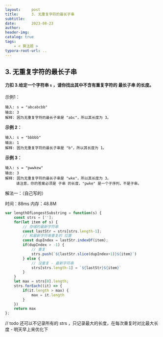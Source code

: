 ```yaml
---
layout:     post
title:      3. 无重复字符的最长子串
subtitle:  
date:       2023-08-23
author:     
header-img: 
catalog: true
tags:
    - < 算法题 >
typora-root-url: ..
---
```


## 3. 无重复字符的最长子串

#### 力扣 3.给定一个字符串 `s` ，请你找出其中不含有重复字符的 **最长子串** 的长度。

示例1：

```
输入: s = "abcabcbb"
输出: 3 
解释: 因为无重复字符的最长子串是 "abc"，所以其长度为 3。
```

**示例 2：**

```
输入: s = "bbbbb"
输出: 1
解释: 因为无重复字符的最长子串是 "b"，所以其长度为 1。
```

**示例 3：**

```
输入: s = "pwwkew"
输出: 3
解释: 因为无重复字符的最长子串是 "wke"，所以其长度为 3。
     请注意，你的答案必须是 子串 的长度，"pwke" 是一个子序列，不是子串。
```

解法一：（自己写的）

时间：88ms 内存：48.8M

```javascript
var lengthOfLongestSubstring = function(s) {
    const strs = [''];
    for(let item of s) {
        // 存储的最新字符串
        const lastStr = strs[strs.length-1];
        // 和最新字符串重复的 位置
        const dupIndex = lastStr.indexOf(item);
        if(dupIndex > -1) {
            // 重复
            strs.push(`${lastStr.slice(dupIndex+1)}${item}`)
        } else {
            // 没重复 - 最新字符串
            strs[strs.length-1] = `${lastStr}${item}`
        }
    }
    let max = strs[0].length;
    strs.forEach((it) => {
        if(it.length > max) {
            max = it.length
        }
    })
    return max
};
```

// todo 还可以不记录所有的 strs ，只记录最大的长度，在每次重复时对比最大长度 - 明天早上来优化下

